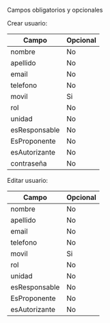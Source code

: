 Campos obligatorios y opcionales

Crear usuario:

| Campo         | Opcional |
| ------------- | -------- |
| nombre        | No       |
| apellido      | No       |
| email         | No       |
| telefono      | No       |
| movil         | Si       |
| rol           | No       |
| unidad        | No       |
| esResponsable | No       |
| EsProponente  | No       |
| esAutorizante | No       |
| contraseña    | No       |

Editar usuario:

| Campo         | Opcional |
| ------------- | -------- |
| nombre        | No       |
| apellido      | No       |
| email         | No       |
| telefono      | No       |
| movil         | Si       |
| rol           | No       |
| unidad        | No       |
| esResponsable | No       |
| EsProponente  | No       |
| esAutorizante | No       |
